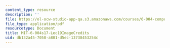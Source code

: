 ```yaml
---
content_type: resource
description: ''
file: https://ol-ocw-studio-app-qa.s3.amazonaws.com/courses/6-004-computation-structures-spring-2017/db132a457058a801d5ec13738453254c_MIT-6-004s17-Lec19-ImageCredits.pdf
file_type: application/pdf
resourcetype: Document
title: MIT-6-004s17-Lec19ImageCredits
uid: db132a45-7058-a801-d5ec-13738453254c
---
```

